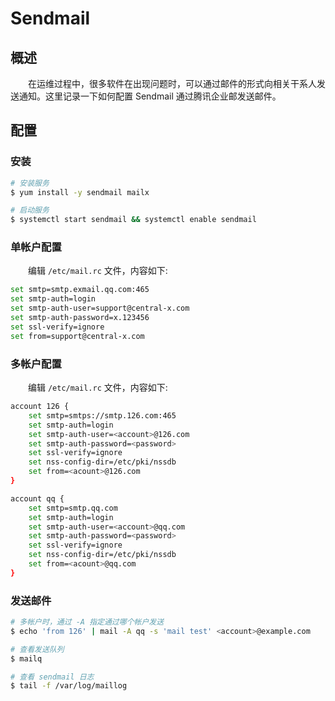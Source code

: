 # Sendmail
## 概述
&emsp;&emsp;在运维过程中，很多软件在出现问题时，可以通过邮件的形式向相关干系人发送通知。这里记录一下如何配置 Sendmail 通过腾讯企业邮发送邮件。

## 配置
### 安装

```bash
# 安装服务
$ yum install -y sendmail mailx

# 启动服务
$ systemctl start sendmail && systemctl enable sendmail
```

### 单帐户配置
&emsp;&emsp;编辑 `/etc/mail.rc` 文件，内容如下:

```bash
set smtp=smtp.exmail.qq.com:465
set smtp-auth=login
set smtp-auth-user=support@central-x.com
set smtp-auth-password=x.123456
set ssl-verify=ignore
set from=support@central-x.com
```

### 多帐户配置
&emsp;&emsp;编辑 `/etc/mail.rc` 文件，内容如下:

```bash
account 126 {
    set smtp=smtps://smtp.126.com:465
    set smtp-auth=login
    set smtp-auth-user=<account>@126.com
    set smtp-auth-password=<password>
    set ssl-verify=ignore
    set nss-config-dir=/etc/pki/nssdb
    set from=<acount>@126.com
}

account qq {
    set smtp=smtp.qq.com
    set smtp-auth=login
    set smtp-auth-user=<account>@qq.com
    set smtp-auth-password=<password>
    set ssl-verify=ignore
    set nss-config-dir=/etc/pki/nssdb
    set from=<acount>@qq.com
}
```

### 发送邮件

```bash
# 多帐户时，通过 -A 指定通过哪个帐户发送
$ echo 'from 126' | mail -A qq -s 'mail test' <account>@example.com

# 查看发送队列
$ mailq

# 查看 sendmail 日志
$ tail -f /var/log/maillog
```
